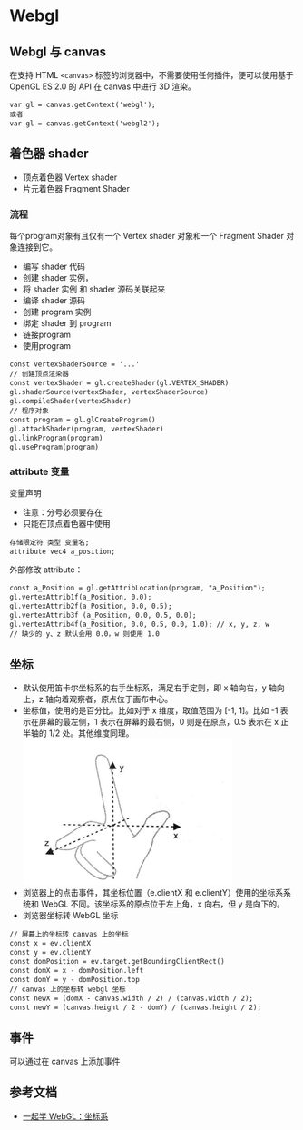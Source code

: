 # Webgl

## Webgl 与 canvas
在支持 HTML ```<canvas>``` 标签的浏览器中，不需要使用任何插件，便可以使用基于 OpenGL ES 2.0 的 API 在 canvas 中进行 3D 渲染。
```
var gl = canvas.getContext('webgl');
或者
var gl = canvas.getContext('webgl2');
```

## 着色器 shader
- 顶点着色器 Vertex shader
- 片元着色器 Fragment Shader

### 流程
每个program对象有且仅有一个 Vertex shader 对象和一个 Fragment Shader 对象连接到它。
- 编写 shader 代码
- 创建 shader 实例，
- 将 shader 实例 和 shader 源码关联起来
- 编译 shader 源码
- 创建 program 实例
- 绑定 shader 到 program
- 链接program
- 使用program
```
const vertexShaderSource = '...'
// 创建顶点渲染器
const vertexShader = gl.createShader(gl.VERTEX_SHADER)
gl.shaderSource(vertexShader, vertexShaderSource)
gl.compileShader(vertexShader)
// 程序对象
const program = gl.glCreateProgram()
gl.attachShader(program, vertexShader)
gl.linkProgram(program)
gl.useProgram(program)
```

### attribute 变量
变量声明
- 注意：分号必须要存在
- 只能在顶点着色器中使用
```
存储限定符 类型 变量名;
attribute vec4 a_position;
```
外部修改 attribute：
```
const a_Position = gl.getAttribLocation(program, "a_Position");
gl.vertexAttrib1f(a_Position, 0.0);
gl.vertexAttrib2f(a_Position, 0.0, 0.5);
gl.vertexAttrib3f (a_Position, 0.0, 0.5, 0.0);
gl.vertexAttrib4f(a_Position, 0.0, 0.5, 0.0, 1.0); // x, y, z, w
// 缺少的 y、z 默认会用 0.0，w 则使用 1.0
```

## 坐标
- 默认使用笛卡尔坐标系的右手坐标系，满足右手定则，即 x 轴向右，y 轴向上，z 轴向着观察者，原点位于画布中心。  
- 坐标值，使用的是百分比。比如对于 x 维度，取值范围为 [-1, 1]。比如 -1 表示在屏幕的最左侧，1 表示在屏幕的最右侧，0 则是在原点，0.5 表示在 x 正半轴的 1/2 处。其他维度同理。  
![webgl坐标系](./images/webgl%E5%9D%90%E6%A0%87%E7%B3%BB.webp)  
- 浏览器上的点击事件，其坐标位置（e.clientX 和 e.clientY）使用的坐标系系统和 WebGL 不同。该坐标系的原点位于左上角，x 向右，但 y 是向下的。   
- 浏览器坐标转 WebGL 坐标
```
// 屏幕上的坐标转 canvas 上的坐标
const x = ev.clientX
const y = ev.clientY
const domPosition = ev.target.getBoundingClientRect()
const domX = x - domPosition.left
const domY = y - domPosition.top
// canvas 上的坐标转 webgl 坐标
const newX = (domX - canvas.width / 2) / (canvas.width / 2);
const newY = (canvas.height / 2 - domY) / (canvas.height / 2);
```

## 事件
可以通过在 canvas 上添加事件

## 参考文档
- [一起学 WebGL：坐标系](https://zhuanlan.zhihu.com/p/615919060?utm_id=0)